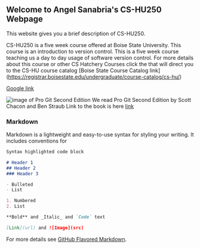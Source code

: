 ## Welcome to Angel Sanabria's CS-HU250 Webpage

This website gives you a brief description of CS-HU250.

CS-HU250 is a five week course offered at Boise State University. This course is an introduction to version control. 
This is a five week course teaching us a day to day usage of software version control. For more details about this course or other CS Hatchery Courses click the that will direct you to the CS-HU course catalog [Boise State Course Catalog link] (https://registrar.boisestate.edu/undergraduate/course-catalog/cs-hu/)

[Google link](https://google.com/)

![image of Pro Git Second Edition](http://i64.tinypic.com/2vsp9j6.jpg)
We read Pro Git Second Edition by Scott Chacon and Ben Straub
Link to the book is here [link](https://git-scm.com/book/en/v2)

### Markdown

Markdown is a lightweight and easy-to-use syntax for styling your writing. It includes conventions for

```markdown
Syntax highlighted code block

# Header 1
## Header 2
### Header 3

- Bulleted
- List

1. Numbered
2. List

**Bold** and _Italic_ and `Code` text

[Link](url) and ![Image](src)
```

For more details see [GitHub Flavored Markdown](https://guides.github.com/features/mastering-markdown/).
